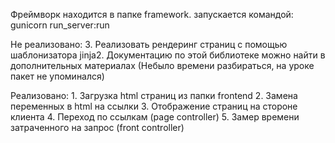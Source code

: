 Фреймворк находится в папке framework. запускается командой:
    gunicorn run_server:run

Не реализовано:
    3. Реализовать рендеринг страниц с помощью шаблонизатора jinja2.
        Документацию по этой библиотеке можно найти в дополнительных материалах
    (Небыло времени разбираться, на уроке пакет не упоминался)

Реализовано:
    1. Загрузка html страниц из папки frontend
    2. Замена переменных в html на ссылки
    3. Отображение страниц на стороне клиента
    4. Переход по ссылкам (page controller)
    5. Замер времени затраченного на запрос (front controller)

